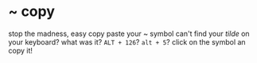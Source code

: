 # ~ copy

stop the madness, easy copy paste your ~ symbol
can't find your *tilde* on your keyboard?
what was it? `ALT + 126`? `alt + 5`?
click on the symbol an copy it!